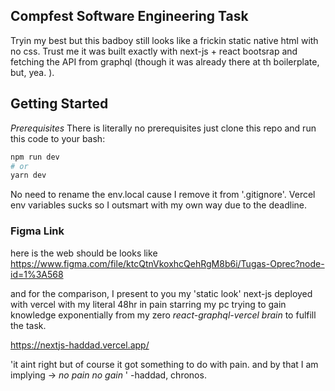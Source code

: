 ## Compfest Software Engineering Task

 

Tryin my best but this badboy still looks like a frickin static native html with no css.  Trust me it was built exactly with next-js + react bootsrap and fetching the API from graphql (though it was already there at th boilerplate, but, yea. ).


## Getting Started

_Prerequisites_
There is literally no prerequisites just clone this repo and run this code to your bash: 
```bash
npm run dev
# or
yarn dev
```
No need to rename the env.local cause I remove it from '.gitignore'. Vercel env variables sucks so I outsmart with my own way due to the deadline.





### Figma Link
here is the web should be looks like 
https://www.figma.com/file/ktcQtnVkoxhcQehRgM8b6i/Tugas-Oprec?node-id=1%3A568



and for the comparison, I present to you my 'static look' next-js deployed with vercel with my literal 48hr in pain starring my pc trying to gain knowledge exponentially from my zero _react-graphql-vercel brain_  to fulfill the task. 

https://nextjs-haddad.vercel.app/

'it aint right but of course it got something to do with pain. and by that I am implying -> _no pain no gain_ '
-haddad, chronos.
